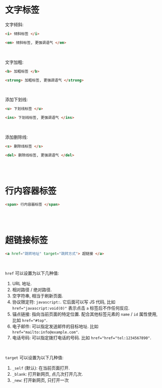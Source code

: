 # 文字标签

文字倾斜:

```html
<i> 倾斜标签 </i>
```

```html
<em> 倾斜标签, 更强调语气 </em>
```

<br>

文字加粗:

```html
<b> 加粗标签 </b>
```

```html
<strong> 加粗标签, 更强调语气 </strong>
```

<br>

添加下划线:

```html
<u> 下划线标签 </u>
```

```html
<ins> 下划线标签, 更强调语气 </ins>
```

<br>

添加删除线:

```html
<s> 删除线标签 </s>
```

```html
<del> 删除线标签, 更强调语气 </del>
```

<br><br>

# 行内容器标签

```html
<span> 行内容器标签 </span>
```

<br><br>

# 超链接标签

```html
<a href="跳转地址" target="跳转方式"> 超链接 </a>
```

<br>

`href` 可以设置为以下几种值:

1.  URL 地址.
2.  相对路径 / 绝对路径.
3.  空字符串, 相当于刷新页面.
4.  协议限定符: `javascript:`. 它后面可以写 JS 代码, 比如 `href="javascript:void(0)"` 表示点击 `a` 标签后不作任何反应.
5.  锚点链接: 指向当前页面的特定位置. 配合其他标签元素的 `name` / `id` 属性使用, 比如 `href="#top"`.
6.  电子邮件: 可以指定发送邮件的目标地址. 比如 `href="mailto:info@example.com"`.
7.  电话号码: 可以指定拨打电话的号码. 比如 `href="href="tel:1234567890"`.

<br>

`target` 可以设置为以下几种值:

1.  `_self` (默认): 在当前页面打开.
2.  `_blank`: 打开新网页, 点几次打开几次.
3.  `_new`: 打开新网页, 只打开一次

<br>
